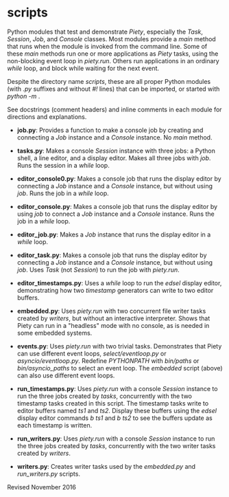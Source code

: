 
scripts
=======

Python modules that test and demonstrate *Piety*, especially the
*Task*, *Session*, *Job*, and *Console* classes.  Most modules 
provide a *main* method that runs when the module is invoked from 
the command line.  Some of these
*main* methods run one or more applications as *Piety* tasks, using the
non-blocking event loop in *piety.run*.  Others run
applications in an ordinary *while* loop, and block while waiting for
the next event.

Despite the directory name *scripts*, these are all proper Python
modules (with *.py* suffixes and without *#!* lines) that can be
imported, or started with *python -m* .  

See docstrings (comment headers) and inline comments in each module
for directions and explanations.

- **job.py**: Provides a function to make a console job by
  creating and connecting a *Job* instance and a *Console* instance.
  No *main* method.

- **tasks.py**: Makes a console *Session* instance with
  three jobs: a Python shell, a line editor, and a
  display editor.  Makes all three jobs with *job*.  Runs
  the session in a *while* loop.

- **editor_console0.py**: Makes a console job that runs the display editor
  by connecting a *Job* instance and a *Console* instance, but without
  using *job*.  Runs the job in a *while* loop.

- **editor_console.py**: Makes a console job that runs the display editor
  by  using *job* to connect a *Job* instance and a 
  *Console* instance.  Runs the job in a *while* loop.

- **editor_job.py**: Makes a *Job* instance that runs the display editor 
   in a *while* loop.

- **editor_task.py**: Makes a console job that runs the display editor
  by connecting a *Job* instance and a *Console* instance, but without
  using *job*.  Uses *Task* (not *Session*) to run the job with
  *piety.run*.

- **editor_timestamps.py**: Uses a *while* loop to run the *edsel*
    display editor, demonstrating how two *timestamp* generators can 
    write to two editor buffers.

- **embedded.py**: Uses *piety.run* with two concurrent file
   writer tasks created by *writers*, but without an interactive
   interpreter.  Shows that Piety can run in a "headless" mode with no
   console, as is needed in some embedded systems.

- **events.py**: Uses *piety.run* with two trivial tasks. Demonstrates 
  that Piety can use different event loops,
  *select/eventloop.py* or *asyncio/eventloop.py*.  Redefine
  *PYTHONPATH* with *bin/paths* or *bin/asyncio_paths* to select an
  event loop.  The *embedded* script (above) can also use different
  event loops.

- **run_timestamps.py**: Uses *piety.run* with a
  console *Session* instance to run the three jobs created by *tasks*,
  concurrently with the two timestamp tasks created in this script.
  The timestamp tasks write to editor buffers named *ts1* and *ts2*.
  Display these buffers using the *edsel* display editor commands *b ts1*
  and *b ts2* to see the buffers update as each timestamp is written.

- **run_writers.py**: Uses *piety.run* with a console *Session*
  instance to run the three jobs created by *tasks*, concurrently with
  the two writer tasks created by *writers*.

- **writers.py**: Creates writer tasks used by the *embedded.py* and
    *run_writers.py* scripts.

Revised November 2016

